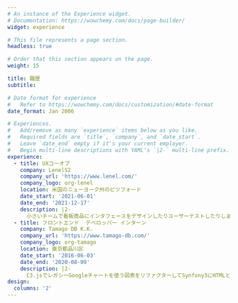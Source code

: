 ```yaml
---
# An instance of the Experience widget.
# Documentation: https://wowchemy.com/docs/page-builder/
widget: experience

# This file represents a page section.
headless: true

# Order that this section appears on the page.
weight: 15

title: 職歴
subtitle:

# Date format for experience
#   Refer to https://wowchemy.com/docs/customization/#date-format
date_format: Jan 2006

# Experiences.
#   Add/remove as many `experience` items below as you like.
#   Required fields are `title`, `company`, and `date_start`.
#   Leave `date_end` empty if it's your current employer.
#   Begin multi-line descriptions with YAML's `|2-` multi-line prefix.
experience:
  - title: UXコーオプ
    company: LenelS2
    company_url: 'https://www.lenel.com/'
    company_logo: org-lenel
    location: 米国のニューヨーク州のピツフォード
    date_start: '2021-06-01'
    date_end: '2021-12-17'
    description: |2-
      小さいチームで看板商品にインタフェースをデザインしたりユーザーテストしたりします。
  - title: フロントエンド  デベロッパー インターン
    company: Tamago DB K.K.
    company_url: 'https://www.tamago-db.com/'
    company_logo: org-tamago
    location: 東京都品川区
    date_start: '2016-06-03'
    date_end: '2020-08-09'
    description: |2-
      C3.jsでレガシーGoogleチャートを使う図表をリファクターしてSynfony3にHTMLとCSSとジャバスクリプトでデザインを手直ししました。
design:
  columns: '2'
---
```

